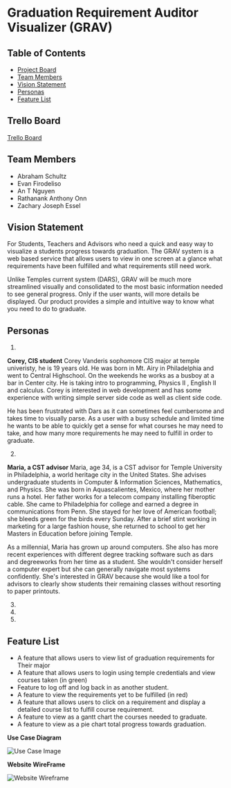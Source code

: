 # Graduation Requirement Auditor Visualizer (GRAV)

## Table of Contents
* [Project Board](#Trello-Board)
* [Team Members](#Team-Members)
* [Vision Statement](#Vision-Statement)
* [Personas](#Personas)
* [Feature List](#Feature-List)

## Trello Board
[Trello Board](https://trello.com/b/a38R5Uay/grav)

## Team Members 
- Abraham Schultz
- Evan Firodeliso
- An T Nguyen
- Rathanank Anthony Onn
- Zachary Joseph Essel

## Vision Statement
For Students, Teachers and Advisors who need a quick and easy way to visualize a students progress towards graduation. The GRAV system is a web based service that allows users to view in one screen at a glance what requirements have been fulfilled and what requirements still need work. 

Unlike Temples current system (DARS), GRAV will be much more streamlined visually and consolidated to the most basic information needed to see general progress. Only if the user wants, will more details be displayed. 
Our product provides a simple and intuitive way to know what you need to do to graduate. 

## Personas

1. 
__Corey, CIS student__
Corey Vanderis sophomore CIS major at temple univeristy, he is 19 years old. He was born in Mt. Airy in Philadelphia and went to Central Highschool. On the weekends he works as a busboy at a bar in Center city. He is taking intro to programming, Physics II , English II and calculus. Corey is interested in web development and has some experience with writing simple server side code as well as client side code.

He has been frustrated with Dars as it can sometimes feel cumbersome and takes time to visually parse. As a user with a busy schedule and limited time he wants to be able to quickly get a sense for what courses he may need to take, and how many more requirements he may need to fulfill in order to graduate. 

2. 
__Maria, a CST advisor__
Maria, age 34, is a CST advisor for Temple University in Philadelphia, a world heritage city in the United States.  She advises undergraduate students in Computer & Information Sciences, Mathematics, and Physics.  She was born in Aquascalientes, Mexico, where her mother runs a hotel.  Her father works for a telecom company installing fiberoptic cable.  She came to Philadelphia for college and earned a degree in communications from Penn.  She stayed for her love of American football; she bleeds green for the birds every Sunday.  After a brief stint working in marketing for a large fashion house, she returned to school to get her Masters in Education before joining Temple.

As a millennial, Maria has grown up around computers.  She also has more recent experiences with different degree tracking software such as dars and degreeworks from her time as a student.  She wouldn't consider herself a computer expert but she can generally navigate most systems confidently.  She's interested in GRAV because she would like a tool for advisors to clearly show students their remaining classes without resorting to paper printouts.

3.
4.
5.

## Feature List
- A feature that allows users to view list of graduation requirements for Their major
- A feature that allows users to login using temple credentials and view courses taken (in green)
- Feature to log off and log back in as another student. 
- A feature to view the requirements yet to be fulfilled (in red)
- A feature that allows users to click on a requirement and display a detailed course list to fulfill course requirement. 
- A feature to view as a gantt chart the courses needed to graduate. 
- A feature to view as a pie chart total progress towards graduation.


**Use Case Diagram**

![Use Case Image](https://github.com/3296Spring2020/individual-subject-proposal-Agent215/raw/master/GraduationAuditor.png)

**Website WireFrame**

![Website Wireframe](https://github.com/3296Spring2020/individual-subject-proposal-Agent215/raw/master/Gantt%20Chart.png)



